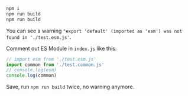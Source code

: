 ```bash
npm i
npm run build
npm run build
```

You can see a warning `"export 'default' (imported as 'esm') was not found in './test.esm.js'`.

Comment out ES Module in `index.js` like this:

```js
// import esm from './test.esm.js'
import common from './test.common.js'
// console.log(esm)
console.log(common)
```

Save, run `npm run build` twice, no warning anymore.
